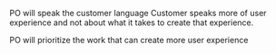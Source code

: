 PO will speak the customer language
Customer speaks more of user experience and not about what it takes to create that experience.

PO will prioritize the work that can create more user experience